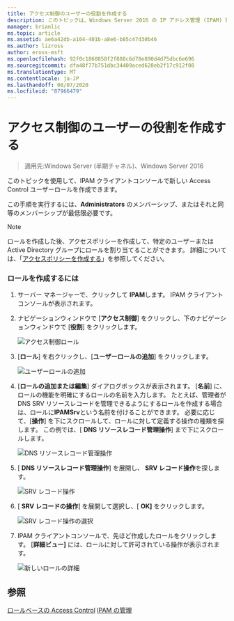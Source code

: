 ```yaml
---
title: アクセス制御のユーザーの役割を作成する
description: このトピックは、Windows Server 2016 の IP アドレス管理 (IPAM) 管理ガイドに含まれています。
manager: brianlic
ms.topic: article
ms.assetid: ae6a42db-a104-401b-a8e6-b85c47d30b46
ms.author: lizross
author: eross-msft
ms.openlocfilehash: 92f0c1860858f2f888c6d78e890d4d75dbc6e696
ms.sourcegitcommit: dfa48f77b751dbc34409aced628eb2f17c912f08
ms.translationtype: MT
ms.contentlocale: ja-JP
ms.lasthandoff: 08/07/2020
ms.locfileid: "87966479"
---
```

# <a name="create-a-user-role-for-access-control"></a>アクセス制御のユーザーの役割を作成する

>適用先:Windows Server (半期チャネル)、Windows Server 2016

このトピックを使用して、IPAM クライアントコンソールで新しい Access Control ユーザーロールを作成できます。

この手順を実行するには、**Administrators** のメンバーシップ、またはそれと同等のメンバーシップが最低限必要です。

> [!NOTE]
> ロールを作成した後、アクセスポリシーを作成して、特定のユーザーまたは Active Directory グループにロールを割り当てることができます。 詳細については、「[アクセスポリシーを作成する](../../technologies/ipam/Create-an-Access-Policy.md)」を参照してください。

### <a name="to-create-a-role"></a>ロールを作成するには

1.  サーバー マネージャーで、クリックして  **IPAM**します。 IPAM クライアントコンソールが表示されます。

2.  ナビゲーションウィンドウで [**アクセス制御**] をクリックし、下のナビゲーションウィンドウで [**役割**] をクリックします。

    ![アクセス制御ロール](../../media/Create-a-User-Role-for-Access-Control/ipam_CreateUserRole_01.jpg)

3.  [**ロール**] を右クリックし、[**ユーザーロールの追加**] をクリックします。

    ![ユーザーロールの追加](../../media/Create-a-User-Role-for-Access-Control/ipam_CreateUserRole_02.jpg)

4.  [**ロールの追加または編集**] ダイアログボックスが表示されます。 [**名前**] に、ロールの機能を明確にするロールの名前を入力します。 たとえば、管理者が DNS SRV リソースレコードを管理できるようにするロールを作成する場合は、ロールに**IPAMSrv**という名前を付けることができます。 必要に応じて、[**操作**] を下にスクロールして、ロールに対して定義する操作の種類を探します。 この例では、[ **DNS リソースレコード管理操作**] まで下にスクロールします。

    ![DNS リソースレコード管理操作](../../media/Create-a-User-Role-for-Access-Control/ipam_CreateUserRole_03.jpg)

5.  [ **DNS リソースレコード管理操作**] を展開し、 **SRV レコード操作**を探します。

    ![SRV レコード操作](../../media/Create-a-User-Role-for-Access-Control/ipam_CreateUserRole_04.jpg)

6.  [ **SRV レコードの操作**] を展開して選択し、[ **OK]** をクリックします。

    ![SRV レコード操作の選択](../../media/Create-a-User-Role-for-Access-Control/ipam_CreateUserRole_05.jpg)

7.  IPAM クライアントコンソールで、先ほど作成したロールをクリックします。 [**詳細ビュー]** には、ロールに対して許可されている操作が表示されます。

    ![新しいロールの詳細](../../media/Create-a-User-Role-for-Access-Control/ipam_CreateUserRole_06.jpg)

## <a name="see-also"></a>参照
[ロールベースの Access Control](Role-based-Access-Control.md) 
[IPAM の管理](Manage-IPAM.md)



